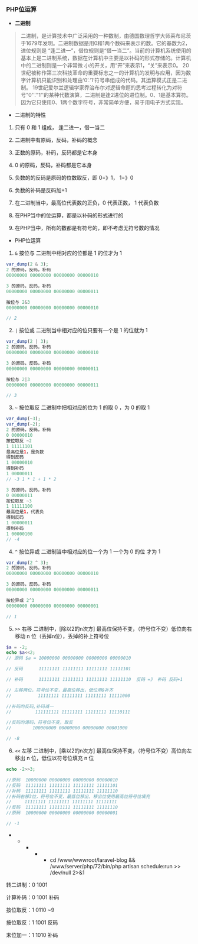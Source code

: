 ### PHP位运算

* **二进制**

> 二进制，是计算技术中广泛采用的一种数制，由德国数理哲学大师莱布尼茨于1679年发明。二进制数据是用0和1两个数码来表示的数。它的基数为2，进位规则是
“逢二进一”，借位规则是“借一当二”。当前的计算机系统使用的基本上是二进制系统，数据在计算机中主要是以补码的形式存储的。计算机中的二进制则是一个非常微
小的开关，用“开”来表示1，“关”来表示0。
20世纪被称作第三次科技革命的重要标志之一的计算机的发明与应用，因为数字计算机只能识别和处理由‘0’.‘1’符号串组成的代码。其运算模式正是二进制。
19世纪爱尔兰逻辑学家乔治布尔对逻辑命题的思考过程转化为对符号"0''.''1''的某种代数演算，二进制是逢2进位的进位制。0、1是基本算符。
因为它只使用0、1两个数字符号，非常简单方便，易于用电子方式实现。

* 二进制的特性

1. 只有 0 和 1 组成， 逢二进一，借一当二

2. 二进制中有原码，反码，补码的概念

3. 正数的原码，补码，反码都是它本身

4. 0 的原码，反码，补码都是它本身

5. 负数的的反码是原码的位数取反，即 0=》1， 1=》0

6. 负数的补码是反码加+1

7. 在二进制当中，最高位代表数的正负，0 代表正数， 1 代表负数

8. 在PHP当中的位运算，都是以补码的形式进行的

9. 在PHP当中，所有的数都是有符号的，即不考虑无符号数的情况

* PHP位运算

1. `&` 按位与  二进制中相对应的位都是 1 的位才为 1

```php
var_dump(2 & 3);
2 的原码，反码，补码
00000000 00000000 00000000 00000010

3 的原码，反码，补码
00000000 00000000 00000000 00000011

按位与 2&3
00000000 00000000 00000000 00000010

// 2
```

2. `|` 按位或 二进制当中相对应的位只要有一个是 1 的位就为 1

```php
var_dump(2 | 3);
2 的原码，反码，补码
00000000 00000000 00000000 00000010

3 的原码，反码，补码
00000000 00000000 00000000 00000011

按位与 2|3
00000000 00000000 00000000 00000011

// 3
```

3. `~` 按位取反 二进制中把相对应的位为 1 的取 0 ，为 0 的取 1

```php
var_dump(~3);
var_dump(~2);
2 的原码，反码，补码
0 00000010
按位取反 ~2
1 11111101
最高位是1，是负数
得到反码
1 00000010
得到补码
1 00000011
// -3 1 * 1 + 1 * 2

3 的原码，反码，补码
0 00000011
按位取反 ~3
1 11111100
最高位是1，代表负
得到反码
1 00000011
得到补码
1 00000100
// -4
```

4. `^` 按位异或 二进制当中相对应的位一个为 1 一个为 0 的位 才为 1

```php
var_dump(2 ^ 3);
2 的原码，反码，补码
00000000 00000000 00000000 00000010

3 的原码，反码，补码
00000000 00000000 00000000 00000011

按位异或 2^3
00000000 00000000 00000000 00000001

// 1
```

5. `>>` 右移 二进制中，[除以2的n次方] 最高位保持不变，（符号位不变）低位向右移动 n 位（丢掉n位），丢掉的补上符号位  

```php
$a = -2;
echo $a<<2;
// 源码 $a = 10000000 00000000 00000000 00000010

// 反码      11111111 11111111 11111111 11111101

// 补码      11111111 11111111 11111111 11111110  反码 =》 补码 反码+1

// 左移两位，符号位不变，最高位移出，低位用0补齐
//          11111111 11111111 11111111 11111000

//补码的反码,补码减一
//         111111111 11111111 11111111 11110111

//反码的源码，符号位不变，取反
//        100000000 00000000 00000000 00001000

// -8
```

6. `<<` 左移 二进制中，[乘以2的n次方] 最高位保持不变，（符号位不变）高位向左移出 n 位，低位以符号位填充 n 位

```php
echo -2>>3;

//原码  10000000 00000000 00000000 00000010
//反码  11111111 11111111 11111111 11111101
//补码  11111111 11111111 11111111 11111110
//补码右移3位，符号位不变，最低位移出，移出位使用最高位符号位填充
//     11111111 11111111 11111111 11111111
//反码  11111111 11111111 11111111 11111110
//原码  10000000 00000000 00000000 00000001

// -1
```

* * * * * cd /www/wwwroot/laravel-blog && /www/server/php/72/bin/php artisan schedule:run >> /dev/null 2>&1





转二进制：0 1001

计算补码：0 1001 补码

按位取反：1 0110 ~9

按位取反：1 1001  反码

末位加一：1 1010 补码























